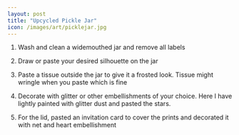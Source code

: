 ```yaml
---
layout: post
title: "Upcycled Pickle Jar"
icon: /images/art/picklejar.jpg
---
```


1) Wash and clean a widemouthed jar and remove all labels

2) Draw or paste your desired silhouette on the jar

3) Paste a tissue outside the jar to give it a frosted look. Tissue might wringle when you paste which is fine

4) Decorate with glitter or other embellishments of your choice. Here I have lightly painted with glitter dust and pasted the stars.

5) For the lid, pasted an invitation card to cover the prints and decorated it with net and heart embellishment
